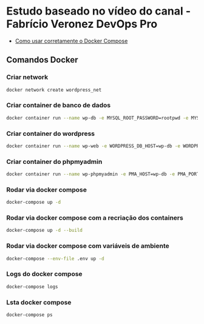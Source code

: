 # Estudo baseado no vídeo do canal - Fabrício Veronez DevOps Pro
 - [Como usar corretamente o Docker Compose](https://youtu.be/hue967OT4gw)

## Comandos Docker

### Criar network
```sh 
docker network create wordpress_net
```

### Criar container de banco de dados
```sh 
docker container run --name wp-db -e MYSQL_ROOT_PASSWORD=rootpwd -e MYSQL_DATABASE=wordpress -e MYSQL_USER=wordpress -e MYSQL_PASSWORD=wordpress --network=wordpress_net -d mysql:8.0.30
```

### Criar container do wordpress
```sh 
docker container run --name wp-web -e WORDPRESS_DB_HOST=wp-db -e WORDPRESS_DB_USER=wordpress -e WORDPRESS_DB_NAME=wordpress -e WORDPRESS_DB_PASSWORD=wordpress --network=wordpress_net -p 8080:80 -d wordpress
```

### Criar container do phpmyadmin
```sh 
docker container run --name wp-phpmyadmin -e PMA_HOST=wp-db -e PMA_PORT=3306 -e PMA_USER=wordpress -e PMA_PASSWORD=wordpress --network=wordpress_net -p 8181:80 -d phpmyadmin
```

### Rodar via docker compose

```sh 
docker-compose up -d
```

### Rodar via docker compose com a recriação dos containers

```sh 
docker-compose up -d --build
```

### Rodar via docker compose com variáveis de ambiente

```sh 
docker-compose --env-file .env up -d
```

### Logs do docker compose

```sh 
docker-compose logs
```

### Lsta docker compose

```sh 
docker-compose ps
```

